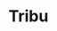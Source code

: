 ---
title: Tribu
date: 
draft: false

# descripcion
description : Aros colgantes en plata 925 y onix.

materials: Plata 925

color: 

dimensions: Largo 4,00 cm

code: 01-01-1041

type: "Aros"

categories: []

price: $4.860,00

price_eftvo: $4.130,00

# Images
# first image will be shown in the product page
images:
  # - image: "images/path_to_image"
  # La ubicacion de las imagenes es imagenes/Aros/Aros.Colgantes/01-01-1041-tribu
  - image: "./images/aros/colgantes/01-01-1041-tribu.jpg"
---
